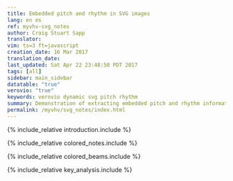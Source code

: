```yaml
---
title: Embedded pitch and rhythm in SVG images
lang: en es
ref: myvhv-svg_notes
author: Craig Stuart Sapp
translator: 
vim: ts=3 ft=javascript
creation_date: 16 Mar 2017
translation_date: 
last_updated: Sat Apr 22 23:48:50 PDT 2017
tags: [all]
sidebar: main_sidebar
datatable: "true"
verovio: "true"
keywords: verovio dynamic svg pitch rhythm
summary: Demonstration of extracting embedded pitch and rhythm information from SVG images.
permalink: /myvhv/svg_notes/index.html
---
```


{% include_relative introduction.include %}

{% include_relative colored_notes.include %}

{% include_relative colored_beams.include %}

{% include_relative key_analysis.include %}


